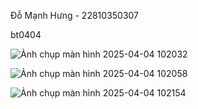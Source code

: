 Đỗ Mạnh Hưng - 22810350307





bt0404




![Ảnh chụp màn hình 2025-04-04 102032](https://github.com/user-attachments/assets/e5c1b682-04aa-419f-b2c7-779275d4cdc8)





![Ảnh chụp màn hình 2025-04-04 102058](https://github.com/user-attachments/assets/c23c1b2a-73e9-447a-b907-828cf6813663)






![Ảnh chụp màn hình 2025-04-04 102154](https://github.com/user-attachments/assets/b4a1f9a8-c716-4bf8-a3c4-53878556d57e)
